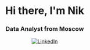 <div id="header" align="center">
	<h1>Hi there, I'm Nik</h1>
	<h3>Data Analyst from Moscow</h3>
</div>
<div id="socials" align="center">
<a href="https://www.linkedin.com/in/nik-gusarov-02945a264/">
	<img src="https://img.shields.io/badge/LinkedIn-blue?style=for-the-badge&logo=linkedin&logoColor=white" alt="LinkedIn"/>
</a>
